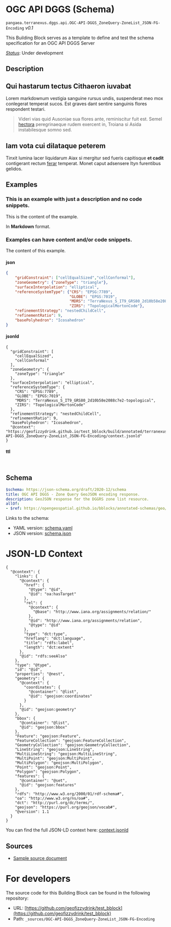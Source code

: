 
# OGC API DGGS (Schema)

`pangaea.terranexus.dggs.api.OGC-API-DGGS_ZoneQuery-ZoneList_JSON-FG-Encoding` *v0.1*

This Building Block serves as a template to define and test the schema specification for an OGC API DGGS Server

[*Status*](http://www.opengis.net/def/status): Under development

## Description

## Qui hastarum tectus Cithaeron iuvabat

Lorem markdownum vestigia sanguine rursus undis, suspenderat meo mox conlegerat
temperat sucos. Est graves dant sentire sanguinis flores respondent testari.

> Videri vias quid Ausoniae sua flores ante, reminiscitur fuit est. Semel
> [hectora](http://silvaque.org/) peregrinaeque rudem exercent in, Troiana si
> Asida instabilesque somno sed.

## Iam vota cui dilataque peterem

Tinxit lumina lacer liquidarum Aiax si mergitur sed fueris capitisque **et
cadit** contigerant rectum [ferar](http://prosternit.com/quoque.html) temperat.
Monet caput adsensere Ityn furentibus gelidos.
## Examples

### This is an example with just a description and no code snippets.
This is the content of the example.

In **Markdown** format.

### Examples can have content and/or code snippets.
The content of this example. 
#### json
```json
{
    "gridConstraint": ["cellEqualSized","cellConformal"],
	"zoneGeometry": {"zoneType": "triangle"},
	"surfaceInterpolation": "elliptical",
	"referenceSystemType": {"CRS": "EPSG:7789",
    						"GLOBE": "EPGS:7019",
    						"MDRS": "TerraNexus_S_IT9_GRS80_2d10b58e2088c7e2-topological",
    						"ZIRS": "TopologicalMortonCode"},
	"refinementStrategy": "nestedChildCell",
	"refinementRatio": 9,
	"basePolyhedron": "Icosahedron"
}
```

#### jsonld
```jsonld
{
  "gridConstraint": [
    "cellEqualSized",
    "cellConformal"
  ],
  "zoneGeometry": {
    "zoneType": "triangle"
  },
  "surfaceInterpolation": "elliptical",
  "referenceSystemType": {
    "CRS": "EPSG:7789",
    "GLOBE": "EPGS:7019",
    "MDRS": "TerraNexus_S_IT9_GRS80_2d10b58e2088c7e2-topological",
    "ZIRS": "TopologicalMortonCode"
  },
  "refinementStrategy": "nestedChildCell",
  "refinementRatio": 9,
  "basePolyhedron": "Icosahedron",
  "@context": "https://geofizzydrink.github.io/test_bblock/build/annotated/terranexus/dggs/api/OGC-API-DGGS_ZoneQuery-ZoneList_JSON-FG-Encoding/context.jsonld"
}
```

#### ttl
```ttl


```

## Schema

```yaml
$schema: https://json-schema.org/draft/2020-12/schema
title: OGC API DGGS - Zone Query GeoJSON encoding response.
description: GeoJSON response for the DGGRS zone list resource.
allOf:
- $ref: https://opengeospatial.github.io/bblocks/annotated-schemas/geo/features/featureCollection/schema.yaml

```

Links to the schema:

* YAML version: [schema.yaml](https://geofizzydrink.github.io/test_bblock/build/annotated/terranexus/dggs/api/OGC-API-DGGS_ZoneQuery-ZoneList_JSON-FG-Encoding/schema.json)
* JSON version: [schema.json](https://geofizzydrink.github.io/test_bblock/build/annotated/terranexus/dggs/api/OGC-API-DGGS_ZoneQuery-ZoneList_JSON-FG-Encoding/schema.yaml)


# JSON-LD Context

```jsonld
{
  "@context": {
    "links": {
      "@context": {
        "href": {
          "@type": "@id",
          "@id": "oa:hasTarget"
        },
        "rel": {
          "@context": {
            "@base": "http://www.iana.org/assignments/relation/"
          },
          "@id": "http://www.iana.org/assignments/relation",
          "@type": "@id"
        },
        "type": "dct:type",
        "hreflang": "dct:language",
        "title": "rdfs:label",
        "length": "dct:extent"
      },
      "@id": "rdfs:seeAlso"
    },
    "type": "@type",
    "id": "@id",
    "properties": "@nest",
    "geometry": {
      "@context": {
        "coordinates": {
          "@container": "@list",
          "@id": "geojson:coordinates"
        }
      },
      "@id": "geojson:geometry"
    },
    "bbox": {
      "@container": "@list",
      "@id": "geojson:bbox"
    },
    "Feature": "geojson:Feature",
    "FeatureCollection": "geojson:FeatureCollection",
    "GeometryCollection": "geojson:GeometryCollection",
    "LineString": "geojson:LineString",
    "MultiLineString": "geojson:MultiLineString",
    "MultiPoint": "geojson:MultiPoint",
    "MultiPolygon": "geojson:MultiPolygon",
    "Point": "geojson:Point",
    "Polygon": "geojson:Polygon",
    "features": {
      "@container": "@set",
      "@id": "geojson:features"
    },
    "rdfs": "http://www.w3.org/2000/01/rdf-schema#",
    "oa": "http://www.w3.org/ns/oa#",
    "dct": "http://purl.org/dc/terms/",
    "geojson": "https://purl.org/geojson/vocab#",
    "@version": 1.1
  }
}
```

You can find the full JSON-LD context here:
[context.jsonld](https://geofizzydrink.github.io/test_bblock/build/annotated/terranexus/dggs/api/OGC-API-DGGS_ZoneQuery-ZoneList_JSON-FG-Encoding/context.jsonld)

## Sources

* [Sample source document](https://example.com/sources/1)

# For developers

The source code for this Building Block can be found in the following repository:

* URL: [https://github.com/geofizzydrink/test_bblock](https://github.com/geofizzydrink/test_bblock)
* Path: `_sources/OGC-API-DGGS_ZoneQuery-ZoneList_JSON-FG-Encoding`

